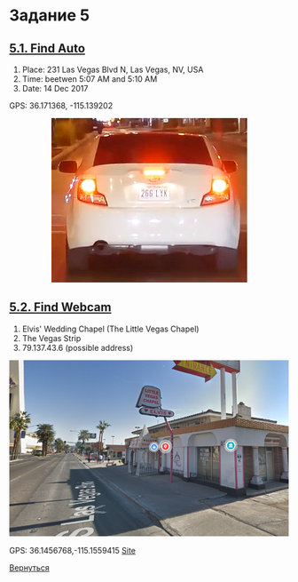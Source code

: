 # Задание 5

## [5.1. Find Auto](https://osint-i1.thinkific.com/courses/take/osint-challenge/texts/8211246-question-1)

1. Place: 231 Las Vegas Blvd N, Las Vegas, NV, USA
2. Time: beetwen 5:07 AM and 5:10 AM
3. Date: 14 Dec 2017

GPS: 36.171368, -115.139202

<center><img src="image_2020-10-09_012551.png" alt="Place and time the car of suspect"></center>

## [5.2. Find Webcam](https://osint-i1.thinkific.com/courses/take/osint-challenge/texts/8211270-question-3)

1. Elvis' Wedding Chapel (The Little Vegas Chapel)
2. The Vegas Strip
3. 79.137.43.6 (possible address)

<center><img src="image_2020-10-06_224629.png" alt="Little Vegas Chapel"></center>

GPS: 36.1456768,-115.1559415
[Site](https://www.thelittlevegaschapel.com/additional-services/live-streaming-weddings/)


[Вернуться](index.md)
